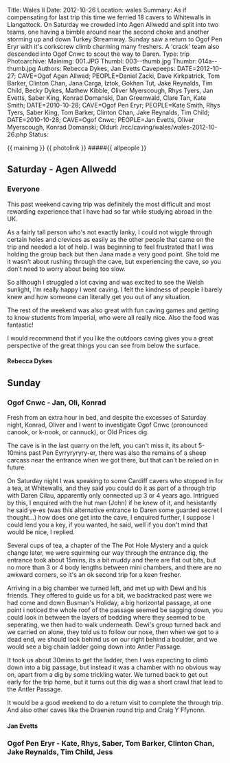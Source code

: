 Title: Wales II
Date: 2012-10-26
Location: wales
Summary: As if compensating for last trip this time we ferried 18 cavers to Whitewalls in Llangattock. On Saturday we crowded into Agen Allwedd and split into two teams, one having a bimble around near the second choke and another storming up and down Turkey Streamway. Sunday saw a return to Ogof Pen Eryr with it's corkscrew climb charming many freshers. A 'crack' team also descended into Ogof Cnwc to scout the way to Daren.
Type: trip
Photoarchive:
Mainimg: 001.JPG
Thumbl: 003--thumb.jpg
Thumbr: 014a--thumb.jpg
Authors: Rebecca Dykes, Jan Evetts
Cavepeeps: DATE=2012-10-27; CAVE=Ogof Agen Allwed; PEOPLE=Daniel Zacki, Dave Kirkpatrick, Tom Barker, Clinton Chan, Jana Carga, Iztok, Gokhan Tut, Jake Reynalds, Tim Child, Becky Dykes, Mathew Kibble, Oliver Myerscough, Rhys Tyers, Jan Evetts, Saber King, Konrad Domanski, Dan Greenwald, Clare Tan, Kate Smith;
           DATE=2010-10-28; CAVE=Ogof Pen Eryr; PEOPLE=Kate Smith, Rhys Tyers, Saber King, Tom Barker, Clinton Chan, Jake Reynalds, Tim Child;
           DATE=2010-10-28; CAVE=Ogof Cnwc; PEOPLE=Jan Evetts, Oliver Myerscough, Konrad Domanski;
Oldurl: /rcc/caving/wales/wales-2012-10-26.php
Status:

{{ mainimg }}
{{ photolink }}
#####{{ allpeople }}

##  Saturday - Agen Allwedd

###  Everyone

This past weekend caving trip was definitely the most difficult and most rewarding experience that I have had so far while studying abroad in the UK.

As a fairly tall person who's not exactly lanky, I could not wiggle through certain holes and crevices as easily as the other people that came on the trip and needed a lot of help. I was beginning to feel frustrated that I was holding the group back but then Jana made a very good point. She told me it wasn't about rushing through the cave, but experiencing the cave, so you don't need to worry about being too slow.

So although I struggled a lot caving and was excited to see the Welsh sunlight, I'm really happy I went caving. I felt the kindness of people I barely knew and how someone can literally get you out of any situation.

The rest of the weekend was also great with fun caving games and getting to know students from Imperial, who were all really nice. Also the food was fantastic!

I would recommend that if you like the outdoors caving gives you a great perspective of the great things you can see from below the surface.

####  Rebecca Dykes

##  Sunday

###  Ogof Cnwc - Jan, Oli, Konrad

Fresh from an extra hour in bed, and despite the excesses of Saturday night, Konrad, Oliver and I went to investigate Ogof Cnwc (pronounced canook, or k-nook, or cannuck), or Old Prices dig.

The cave is in the last quarry on the left, you can't miss it, its about 5-10mins past Pen Eyrryryryry-er, there was also the remains of a sheep carcass near the entrance when we got there, but that can't be relied on in future.

On Saturday night I was speaking to some Cardiff cavers who stopped in for a tea, at Whitewalls, and they said you could do it as part of a through trip with Daren Cilau, apparently only connected up 3 or 4 years ago. Intrigued by this, I enquired with the hut man (John) if he knew of it, and hesistantly he said ye-es (was this alternative entrance to Daren some guarded secret I thought...) how does one get into the cave, I enquired further, I suppose I could lend you a key, if you wanted, he said, well if you don't mind that would be nice, I replied.

Several cups of tea, a chapter of the The Pot Hole Mystery and a quick change later, we were squirming our way through the entrance dig, the entrance took about 15mins, its a bit muddy and there are flat out bits, but no more than 3 or 4 body lengths between mini chambers, and there are no awkward corners, so it's an ok second trip for a keen fresher.

Arriving in a big chamber we turned left, and met up with Dewi and his friends. They offered to guide us for a bit, we backtracked past were we had come and down Busman's Holiday, a big horizontal passage, at one point i noticed the whole roof of the passage seemed be sagging down, you could look in between the layers of bedding where they seemed to be seperating, we then had to walk underneath. Dewi's group turned back and we carried on alone, they told us to follow our nose, then when we got to a dead end, we should look behind us on our right behind a boulder, and we would see a big chain ladder going down into Antler Passage.

It took us about 30mins to get the ladder, then I was expecting to climb down into a big passage, but instead it was a chamber with no obvious way on, apart from a dig by some trickling water. We turned back to get out early for the trip home, but it turns out this dig was a short crawl that lead to the Antler Passage.

It would be a good weekend to do a return visit to complete the through trip. And also other caves like the Draenen round trip and Craig Y Ffynonn.

####  Jan Evetts

###  Ogof Pen Eryr - Kate, Rhys, Saber, Tom Barker, Clinton Chan, Jake Reynalds, Tim Child, Jess
